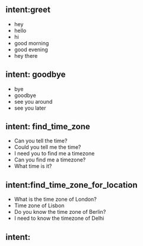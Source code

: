 ## intent:greet
- hey
- hello
- hi
- good morning
- good evening
- hey there

## intent: goodbye
- bye
- goodbye
- see you around
- see you later

## intent: find_time_zone
- Can you tell the time?
- Could you tell me the time?
- I need you to find me a timezone
- Can you find me a timezone?
- What time is it?

## intent:find_time_zone_for_location
- What is the time zone of London?
- Time zone of Lisbon
- Do you know the time zone of Berlin?
- I need to know the timezone of Delhi

## intent: